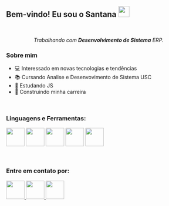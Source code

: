 
<h2>
   Bem-vindo! Eu sou o Santana <img src="https://raw.githubusercontent.com/kaueMarques/kaueMarques/master/hi.gif" height="30px">
</h2>

</br>

<p align="center">
    <em>
        Trabalhando com <strong>Desenvolvimento de Sistema</strong> ERP.
    </em>
</p> 

<h3>
    Sobre mim
</h3>

<ul>
    <li>💻 Interessado em novas tecnologias e tendências
    <li>📚 Cursando Analise e Desenvovimento de Sistema USC
    <li>📝 Estudando JS 
    <li>🚧 Construindo minha carreira
</ul>

</br>

<h3>
    Linguagens e Ferramentas:       
</h3>
<p>
    <img src="https://cdn.jsdelivr.net/gh/devicons/devicon/icons/html5/html5-plain.svg" width="50" height="50"/>
    <img src="https://cdn.jsdelivr.net/gh/devicons/devicon/icons/css3/css3-plain.svg" width="50" height="50"/>
    <img src="https://cdn.jsdelivr.net/gh/devicons/devicon/icons/javascript/javascript-original.svg" width="50" height="50"/>
    <img src="https://cdn.jsdelivr.net/gh/devicons/devicon/icons/ionic/ionic-original.svg" width="50" height="50"/>
    <img src="https://cdn.jsdelivr.net/gh/devicons/devicon/icons/mysql/mysql-original.svg" width="50" height="50"/>
</p>       
          
</br>

<h3>
    Entre em contato por:
</h3>
<p>
    <a href="mailto:fs07santana@gmail.com" target="_blank">
        <img src="https://cdn.icon-icons.com/icons2/2631/PNG/512/gmail_new_logo_icon_159149.png" width="50" height="50"/>
    </a>
    <a href="https://www.linkedin.com/in/luiz-felipe-santana-dos-santos-96157a235/" target="_blank">
        <img src="https://cdn.jsdelivr.net/gh/devicons/devicon/icons/linkedin/linkedin-original.svg" width="50" height="50"/>
    </a>
    <a href="https://www.instagram.com/eusant07/" target="_blank">
        <img src="https://cdn.icon-icons.com/icons2/836/PNG/512/Instagram_icon-icons.com_66804.png" width="50" height="50"/>
    </a>
    
</p>


